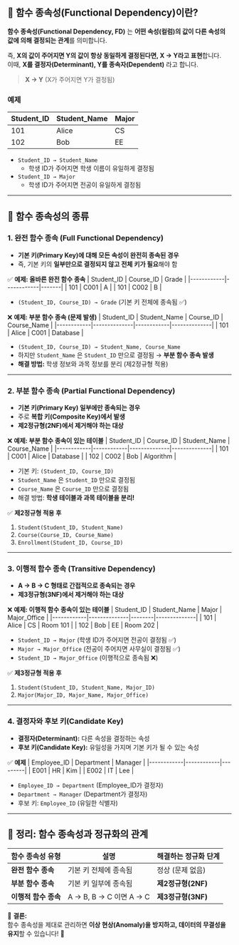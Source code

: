 ## **📌 함수 종속성(Functional Dependency)이란?**
**함수 종속성(Functional Dependency, FD)** 는 **어떤 속성(컬럼)의 값이 다른 속성의 값에 의해 결정되는 관계**를 의미합니다.

즉, **X의 값이 주어지면 Y의 값이 항상 동일하게 결정된다면, X → Y라고 표현**합니다.  
이때, **X를 결정자(Determinant), Y를 종속자(Dependent)** 라고 합니다.

> **X → Y** (X가 주어지면 Y가 결정됨)

### **예제**
| Student_ID | Student_Name | Major |
|------------|--------------|--------|
| 101        | Alice        | CS     |
| 102        | Bob          | EE     |

- `Student_ID → Student_Name`
    - 학생 ID가 주어지면 학생 이름이 유일하게 결정됨
- `Student_ID → Major`
    - 학생 ID가 주어지면 전공이 유일하게 결정됨

---

## **📌 함수 종속성의 종류**
### **1. 완전 함수 종속 (Full Functional Dependency)**
- **기본 키(Primary Key)에 대해 모든 속성이 완전히 종속된 경우**
- 즉, 기본 키의 **일부만으로 결정되지 않고 전체 키가 필요**해야 함

✅ **예제: 올바른 완전 함수 종속**
| Student_ID | Course_ID | Grade |
|------------|------------|-------|
| 101        | C001       | A     |
| 101        | C002       | B     |

- `(Student_ID, Course_ID) → Grade` (기본 키 전체에 종속됨 ✅)

❌ **예제: 부분 함수 종속 (문제 발생)**
| Student_ID | Student_Name | Course_ID | Course_Name |
|------------|--------------|------------|--------------|
| 101        | Alice        | C001       | Database     |

- `(Student_ID, Course_ID) → Student_Name, Course_Name`
- 하지만 `Student_Name` 은 `Student_ID` 만으로 결정됨 → **부분 함수 종속 발생**
- **해결 방법:** 학생 정보와 과목 정보를 분리 (제2정규형 적용)

---

### **2. 부분 함수 종속 (Partial Functional Dependency)**
- **기본 키(Primary Key) 일부에만 종속되는 경우**
- 주로 **복합 키(Composite Key)에서 발생**
- **제2정규형(2NF)에서 제거해야 하는 대상**

❌ **예제: 부분 함수 종속이 있는 테이블**
| Student_ID | Course_ID | Student_Name | Course_Name |
|------------|------------|--------------|--------------|
| 101        | C001       | Alice        | Database     |
| 102        | C002       | Bob          | Algorithm    |

- 기본 키: `(Student_ID, Course_ID)`
- `Student_Name` 은 `Student_ID` 만으로 결정됨
- `Course_Name` 은 `Course_ID` 만으로 결정됨
- 해결 방법: **학생 테이블과 과목 테이블을 분리!**

✅ **제2정규형 적용 후**
1. `Student(Student_ID, Student_Name)`
2. `Course(Course_ID, Course_Name)`
3. `Enrollment(Student_ID, Course_ID)`

---

### **3. 이행적 함수 종속 (Transitive Dependency)**
- **A → B → C 형태로 간접적으로 종속되는 경우**
- **제3정규형(3NF)에서 제거해야 하는 대상**

❌ **예제: 이행적 함수 종속이 있는 테이블**
| Student_ID | Student_Name | Major | Major_Office |
|------------|--------------|--------|--------------|
| 101        | Alice        | CS     | Room 101     |
| 102        | Bob          | EE     | Room 202     |

- `Student_ID → Major` (학생 ID가 주어지면 전공이 결정됨 ✅)
- `Major → Major_Office` (전공이 주어지면 사무실이 결정됨 ✅)
- `Student_ID → Major_Office` (이행적으로 종속됨 ❌)

✅ **제3정규형 적용 후**
1. `Student(Student_ID, Student_Name, Major_ID)`
2. `Major(Major_ID, Major_Name, Major_Office)`

---

### **4. 결정자와 후보 키(Candidate Key)**
- **결정자(Determinant):** 다른 속성을 결정하는 속성
- **후보 키(Candidate Key):** 유일성을 가지며 기본 키가 될 수 있는 속성

✅ **예제**
| Employee_ID | Department | Manager |
|------------|------------|---------|
| E001       | HR         | Kim     |
| E002       | IT         | Lee     |

- `Employee_ID → Department` (Employee_ID가 결정자)
- `Department → Manager` (Department가 결정자)
- 후보 키: `Employee_ID` (유일한 식별자)

---

## **🚀 정리: 함수 종속성과 정규화의 관계**
| 함수 종속성 유형 | 설명 | 해결하는 정규화 단계 |
|----------------|------|------------------|
| **완전 함수 종속** | 기본 키 전체에 종속됨 | 정상 (문제 없음) |
| **부분 함수 종속** | 기본 키 일부에 종속됨 | **제2정규형(2NF)** |
| **이행적 함수 종속** | A → B, B → C 이면 A → C | **제3정규형(3NF)** |

📌 **결론:**  
함수 종속성을 제대로 관리하면 **이상 현상(Anomaly)을 방지하고, 데이터의 무결성을 유지**할 수 있습니다! 🚀